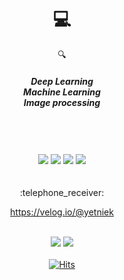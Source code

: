 <div align="center">
  
 
  # :computer: 
  :mag:  
  ##### Deep Learning   <br> Machine Learning  <br> Image processing <br><br><br>
  
  
   <br>  
  <img src="https://img.shields.io/badge/Python-3766AB?style=flat-square&logo=Python&logoColor=white"/></a>
  <img src="https://img.shields.io/badge/Java-007396?style=flat-square&logo=Java&logoColor=white"/></a>
  <img src="https://img.shields.io/badge/C++-00599C?style=flat-square&logo=C++&logoColor=white"/></a>
  <img src="https://img.shields.io/badge/Unity-000000?style=flat-square&logo=Unity&logoColor=white"/></a>
   <br>  
   <br>  
   <br>  
   :telephone_receiver: <br>
   
   https://velog.io/@yetniek 
  
   <br>  [<img src="https://img.shields.io/badge/Instagram-E4405F?style=flat-square&logo=Instagram&logoColor=white"/></a>](http://instagram.com/yetniek)
  <img src="https://img.shields.io/badge/yejin2791@gmail.com-EA4335?style=flat-square&logo=Gmail&logoColor=white"/></a> 
   <br>  
[![Hits](https://hits.seeyoufarm.com/api/count/incr/badge.svg?url=https%3A%2F%2Fgithub.com%2Fyetniek%2Fhit-counter&count_bg=%23789DAE&title_bg=%23C0C0C0&icon=&icon_color=%23E7E7E7&title=welcome&edge_flat=false)](https://hits.seeyoufarm.com)
  
  
</div>

